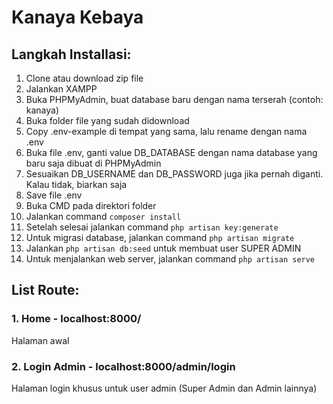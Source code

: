 # Kanaya Kebaya

## Langkah Installasi:
1. Clone atau download zip file
1. Jalankan XAMPP
1. Buka PHPMyAdmin, buat database baru dengan nama terserah (contoh: kanaya)
1. Buka folder file yang sudah didownload
1. Copy .env-example di tempat yang sama, lalu rename dengan nama .env
1. Buka file .env, ganti value DB_DATABASE dengan nama database yang baru saja dibuat di PHPMyAdmin
1. Sesuaikan DB_USERNAME dan DB_PASSWORD juga jika pernah diganti. Kalau tidak, biarkan saja
1. Save file .env
1. Buka CMD pada direktori folder
1. Jalankan command ```composer install```
1. Setelah selesai jalankan command ```php artisan key:generate```
1. Untuk migrasi database, jalankan command ```php artisan migrate``` 
1. Jalankan ```php artisan db:seed``` untuk membuat user SUPER ADMIN
1. Untuk menjalankan web server, jalankan command ```php artisan serve```

## List Route:
### 1. Home - localhost:8000/
Halaman awal

### 2. Login Admin - localhost:8000/admin/login
Halaman login khusus untuk user admin (Super Admin dan Admin lainnya)
